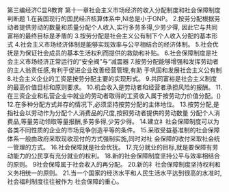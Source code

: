 第三编经济C显R教育
第十一章社会主义市场经济的收入分配制度和社会保障制度
判断题
1.在我国现行的国民经济核算体系中,NI总是小于GNP。
2.按劳分配根据劳动者提供劳动的数量和质量分配个人收入,实行多劳多得,少劳少得,
因此它与共同富裕的最终目标是矛盾的
3.按劳分配是社会主义公有制下个人收入分配的基本形式
4.社会主义市场经济体制是能够实现效率与公平相结合的经济体制。
5.社会优抚是为保证社会成员的基本生活权利而提供的救助和补贴。
6.社会保障制度是社会主义市场经济正常运行的“安全阀”与“减震器
7.按劳分配能够增强和发挥劳动者的主人翁责任感,有利于促进企业改善经营管理,有助
于巩固和发展社会主义公有制
8.社会主义企业的工资是按劳分配主要的实现形式。
9.共同富裕是社会主义制度的最高价值目标和原则要求。
10.机会收入是劳动者和经营者承担风险的报酬。
11.在三资企业和私营企业中就业的劳动者取得的工资收入属于按劳动力价值分配。()
12.在多种分配方式并存的情况下,必须坚持按劳分配的主体地位。
13.按劳分配,是指社会以劳动作为分配个人消费品的尺度,按照劳动者提供的劳动数量
分配个人消费品,等量劳动领取等量报酬,多劳多得,少劳少得。
14.建立礻社会保障制度可以为各类不同性质的企业的市场竞争创造平等的条件。
15.采取受益基准制的社会保障体系一般由政府采取现收现付的方式强制实施,同时对社
会保障的收付采取社会统一管理的方式。
16.社会保障就是社会优抚。
17.充分就业的目标,就是要保障有劳动能力的公民享有充分就业的权利。
18.新的社会保障制度坚持公平与效率相结合的原则。
9社会保障属于社会收入的再分配。
20.新的礻社会保障制度坚持权利和义务相统一的原则。
21.当一个国家的经济水平和人民生活水平达到很高的水准时,社会福利制度往往被作为
社会保障的重心。
